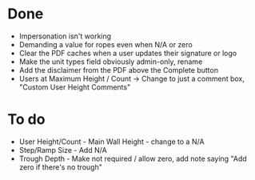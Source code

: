 # Done

- Impersonation isn't working
- Demanding a value for ropes even when N/A or zero
- Clear the PDF caches when a user updates their signature or logo
- Make the unit types field obviously admin-only, rename
- Add the disclaimer from the PDF above the Complete button
- Users at Maximum Height / Count -> Change to just a comment box, "Custom User Height Comments"

# To do

- User Height/Count - Main Wall Height - change to a N/A
- Step/Ramp Size - Add N/A
- Trough Depth - Make not required / allow zero, add note saying "Add zero if there's no trough"
